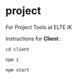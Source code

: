 # project
For Project Tools at ELTE IK


Instructions for **Client** : 

`cd client`
 
` npm i `

 `npm start`
